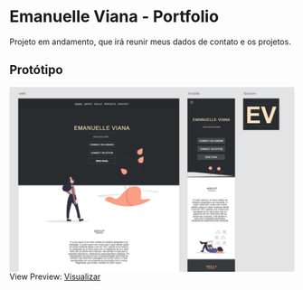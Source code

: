 # Emanuelle Viana - Portfolio

Projeto em andamento, que irá reunir meus dados de contato e os projetos.

## Protótipo
<img src="./img/smaple.png"
     alt="Markdown Monster icon"
     style="float: left; margin-right: 10px;" />
    View Preview: [Visualizar](https://emanuelleviana.github.io/portfolio/)
